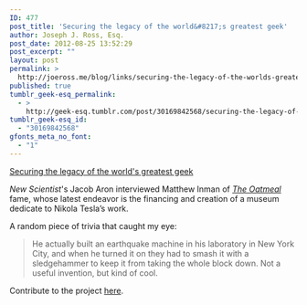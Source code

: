 ```yaml
---
ID: 477
post_title: 'Securing the legacy of the world&#8217;s greatest geek'
author: Joseph J. Ross, Esq.
post_date: 2012-08-25 13:52:29
post_excerpt: ""
layout: post
permalink: >
  http://joeross.me/blog/links/securing-the-legacy-of-the-worlds-greatest-geek/
published: true
tumblr_geek-esq_permalink:
  - >
    http://geek-esq.tumblr.com/post/30169842568/securing-the-legacy-of-the-worlds-greatest-geek
tumblr_geek-esq_id:
  - "30169842568"
gfonts_meta_no_font:
  - "1"
---
```

<a href='http://www.newscientist.com/article/dn22212-securing-the-legacy-of-the-worlds-greatest-geek.html'>Securing the legacy of the world's greatest geek</a><div class="link_description"><p><em>New Scientist</em>'s Jacob Aron interviewed Matthew Inman of <em><a href="http://theoatmeal.com/" target="_blank">The Oatmeal</a></em> fame, whose latest endeavor is the financing and creation of a museum dedicate to Nikola Tesla&#8217;s work.</p>

<p>A random piece of trivia that caught my eye:</p>

<blockquote>He actually built an earthquake machine in his laboratory in New York City, and when he turned it on they had to smash it with a sledgehammer to keep it from taking the whole block down. Not a useful invention, but kind of cool.</blockquote>

<p>Contribute to the project <a href="http://www.indiegogo.com/teslamuseum" target="_blank">here</a>.</p></div>